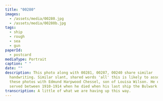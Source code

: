 ```yaml
---
title: "00280"
images:
  - /assets/media/00280.jpg
  - /assets/media/00280b.jpg
tags:
  - ship
  - rough
  - sea
  - gun
paperId:
  - postcard
mediaType: Portrait
caption: " "
date: ""
description: This photo along with 00281, 00287, 00240 share similar
  handwriting. Similar slant, shared words 'all' this is likely to associate
  these photos with Edmund Harpwood Chessel, son of Louisa Wilson. He only
  served between 1910-1914 when he died when his last ship the Bulwark sunk.
transcription: A little of what we are having up this way.
---
```

